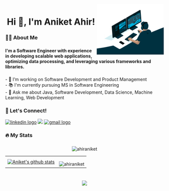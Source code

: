 <img align="right" height="160" src="profile.gif"  />

###

<h1 align="center">Hi 👋, I'm Aniket Ahir!</h1>

###

<h3 align="left">👩‍💻  About Me</h3>

###

<h4 align="left">I'm a Software Engineer with experience in developing scalable web applications, optimizing data processing, and leveraging various frameworks and libraries.</h4>

###

<p align="left">- 🔭 I’m working on Software Development and Product Management<br>- 📚 I'm currently pursuing MS in Software Engineering<br>- 💬 Ask me about Java, Software Development, Data Science, Machine Learning, Web Development</p>

###

<div align="left">
	<h3 align="left">🤝 Let's Connect!</h3>
	<a href="https://www.linkedin.com/in/aniketahir/"><img src="https://raw.githubusercontent.com/maurodesouza/profile-readme-generator/master/src/assets/icons/social/linkedin/default.svg" width="37" height="25" alt="linkedin logo"  /></a>
	<a href="https://www.kaggle.com/aniketahir"><img src="https://cdn3.iconfinder.com/data/icons/logos-and-brands-adobe/512/189_Kaggle-512.png" width="25"></a>
	<a href="mailto:ahiraniket22@gmail.com"><img src="https://raw.githubusercontent.com/maurodesouza/profile-readme-generator/master/src/assets/icons/social/gmail/default.svg" width="37" height="25" alt="gmail logo"  /></a>
</div>

###
<!--<h3 align="left">Languages and Tools I am familiar with:</h3>
<p align="left"> <a href="https://www.w3schools.com/css/" target="_blank"> <img src="https://devicons.github.io/devicon/devicon.git/icons/css3/css3-original-wordmark.svg" alt="css3" width="40" height="40"/> </a> <a href="https://www.w3.org/html/" target="_blank"> <img src="https://devicons.github.io/devicon/devicon.git/icons/html5/html5-original-wordmark.svg" alt="html5" width="40" height="40"/> </a> <a href="https://www.python.org" target="_blank"> <img src="https://devicons.github.io/devicon/devicon.git/icons/python/python-original.svg" alt="python" width="40" height="40"/> </a> <a href="https://reactjs.org/" target="_blank"> <img src="https://devicons.github.io/devicon/devicon.git/icons/react/react-original-wordmark.svg" alt="react" width="40" height="40"/> </a> <a href="https://sass-lang.com" target="_blank"> <img src="https://devicons.github.io/devicon/devicon.git/icons/sass/sass-original.svg" alt="sass" width="40" height="40"/> </a> <a href="https://scikit-learn.org/" target="_blank"> <img src="https://upload.wikimedia.org/wikipedia/commons/0/05/Scikit_learn_logo_small.svg" alt="scikit_learn" width="40" height="40"/> </a> </p>
<br>
<!--
<p align="center"><img align="left" src="https://github-readme-stats.vercel.app/api/top-langs?username=aniketahir&show_icons=true&theme=dark&title_color=0c0404&text_color=000000&bg_color=f8f8ff&locale=en&layout=compact" alt="aniketahir" /></p>
<p align="left"><img align="center" src="https://github-readme-streak-stats.herokuapp.com/?user=aniketahir&theme=default" alt="aniketahir" /></p> -->

<h3 align="left">🔥 My Stats </h3>

###
<!-- streak -->
<p align="center"><img align="center" src ="https://github-readme-streak-stats.herokuapp.com?user=ahiraniket&theme=rising-sun&hide_border=true&background=01006100" alt="ahiraniket" /></p>
<table>
	<tr>
		<td>
			<!-- Stats -->
			<a href="https://github.com/ahiraniket/github-readme-stats">
				<img align="center" src="https://github-readme-stats.vercel.app/api?username=ahiraniket&include_all_commits=true&count_private=true&show_icons=true&border_radius=0&title_color=166FE9&icon_color=57181C&text_color=ffffff&bg_color=0D1117&locale=en&hide_border=true&hide_title=true&rank_color=57181C" alt="Aniket's github stats" /> 
			</a>
		</td>
		<td>
			<!-- Languages -->
			<p align="right"><img align="right" src="https://github-readme-stats.vercel.app/api/top-langs?username=ahiraniket&show_icons=true&title_color=ffffff&icon_color=57181C&text_color=ffffff&bg_color=0D1117&locale=en&theme=default&card_width=450&border_radius=0&hide_border=true" alt="ahiraniket" /></p>
		</td>
</table>

###
###

<br clear="both">

<div align="center">
  <img src="https://api.visitorbadge.io/api/visitors?path=ahiraniket&label=Profile%20Visitors&labelColor=%23ff9f19&countColor=%23ff9f65"  />
</div>


<!-- 
title_color 166FE9
text_color 166FE9
icon_color 166FE9
bg_color ffffff
-->
